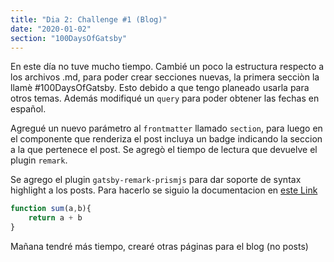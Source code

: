 ```yaml
---
title: "Dia 2: Challenge #1 (Blog)"
date: "2020-01-02"
section: "100DaysOfGatsby"
---
```


En este día no tuve mucho tiempo. Cambié un poco la estructura respecto a los archivos .md, para poder crear secciones nuevas, la primera secciòn la llamè #100DaysOfGatsby. Esto debido a que tengo planeado usarla para otros temas. Además modifiqué un `query` para poder obtener las fechas en español.

Agregué un nuevo parámetro al `frontmatter` llamado `section`, para luego en el componente que renderiza el post incluya un badge indicando la seccion a la que pertenece el post.
Se agregò el tiempo de lectura que devuelve el plugin `remark`.

Se agrego el plugin `gatsby-remark-prismjs` para dar soporte de syntax highlight a los posts. Para hacerlo se siguio la documentacion en <a href="https://www.gatsbyjs.org/packages/gatsby-remark-prismjs/" > este Link </a>


```javascript
function sum(a,b){
    return a + b
}
```

Mañana tendré más tiempo, crearé otras páginas para el blog (no posts)  
